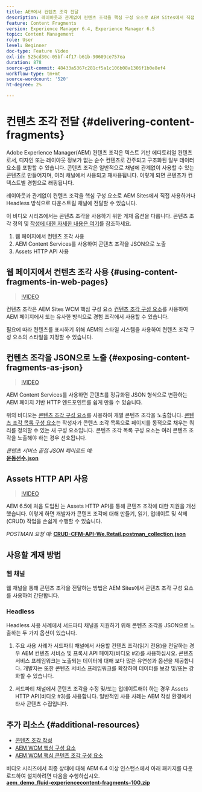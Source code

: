 ```yaml
---
title: AEM에서 컨텐츠 조각 전달
description: 레이아웃과 관계없이 컨텐츠 조각을 핵심 구성 요소로 AEM Sites에서 직접 사용하거나 Headless 방식으로 다운스트림 채널에 전달할 수 있습니다.
feature: Content Fragments
version: Experience Manager 6.4, Experience Manager 6.5
topic: Content Management
role: User
level: Beginner
doc-type: Feature Video
exl-id: 525cd30c-05bf-4f17-b61b-90609ce757ea
duration: 878
source-git-commit: 48433a5367c281cf5a1c106b08a1306f1b0e8ef4
workflow-type: tm+mt
source-wordcount: '520'
ht-degree: 2%

---
```


# 컨텐츠 조각 전달 {#delivering-content-fragments}

Adobe Experience Manager(AEM) 컨텐츠 조각은 텍스트 기반 에디토리얼 컨텐츠로서, 디자인 또는 레이아웃 정보가 없는 순수 컨텐츠로 간주되고 구조화된 일부 데이터 요소를 포함할 수 있습니다. 콘텐츠 조각은 일반적으로 채널에 관계없이 사용할 수 있는 콘텐츠로 만들어지며, 여러 채널에서 사용되고 재사용됩니다. 이렇게 되면 콘텐츠가 컨텍스트별 경험으로 래핑됩니다.

레이아웃과 관계없이 컨텐츠 조각을 핵심 구성 요소로 AEM Sites에서 직접 사용하거나 Headless 방식으로 다운스트림 채널에 전달할 수 있습니다.

이 비디오 시리즈에서는 콘텐츠 조각을 사용하기 위한 게재 옵션을 다룹니다. 콘텐츠 조각 정의 및 [작성에 대한 자세한 내용은 여기](content-fragments-feature-video-use.md)를 참조하세요.

1. 웹 페이지에서 컨텐츠 조각 사용
2. AEM Content Services를 사용하여 콘텐츠 조각을 JSON으로 노출
3. Assets HTTP API 사용

## 웹 페이지에서 컨텐츠 조각 사용 {#using-content-fragments-in-web-pages}

>[!VIDEO](https://video.tv.adobe.com/v/22449?quality=12&learn=on)

컨텐츠 조각은 AEM Sites WCM 핵심 구성 요소 [컨텐츠 조각 구성 요소](https://experienceleague.adobe.com/docs/experience-manager-core-components/using/components/content-fragment-component.html)를 사용하여 AEM 페이지에서 또는 유사한 방식으로 경험 조각에서 사용할 수 있습니다.

필요에 따라 컨텐츠를 표시하기 위해 AEM의 스타일 시스템을 사용하여 컨텐츠 조각 구성 요소의 스타일을 지정할 수 있습니다.

## 컨텐츠 조각을 JSON으로 노출 {#exposing-content-fragments-as-json}

>[!VIDEO](https://video.tv.adobe.com/v/22448?quality=12&learn=on)

AEM Content Services를 사용하면 콘텐츠를 정규화된 JSON 형식으로 변환하는 AEM 페이지 기반 HTTP 엔드포인트를 쉽게 만들 수 있습니다.

위의 비디오는 [콘텐츠 조각 구성 요소](https://experienceleague.adobe.com/docs/experience-manager-core-components/using/components/content-fragment-component.html)를 사용하여 개별 콘텐츠 조각을 노출합니다. [콘텐츠 조각 목록 구성 요소](https://experienceleague.adobe.com/docs/experience-manager-core-components/using/components/content-fragment-list.html)는 작성자가 콘텐츠 조각 목록으로 페이지를 동적으로 채우는 쿼리를 정의할 수 있는 새 구성 요소입니다. 콘텐츠 조각 목록 구성 요소는 여러 콘텐츠 조각을 노출해야 하는 경우 선호됩니다.

*콘텐츠 서비스 끝점 JSON 페이로드 예:*\
**[운동선수.json](assets/athletes.json)**

## Assets HTTP API 사용

>[!VIDEO](https://video.tv.adobe.com/v/26390?quality=12&learn=on)

AEM 6.5에 처음 도입된 는 Assets HTTP API를 통해 콘텐츠 조각에 대한 지원을 개선했습니다. 이렇게 하면 개발자가 콘텐츠 조각에 대해 만들기, 읽기, 업데이트 및 삭제(CRUD) 작업을 손쉽게 수행할 수 있습니다.

*POSTMAN 요청 예:*
**[CRUD-CFM-API-We.Retail.postman_collection.json](assets/CRUD-CFM-API-We.Retail.postman_collection.json)**

## 사용할 게재 방법

### 웹 채널

웹 채널을 통해 콘텐츠 조각을 전달하는 방법은 AEM Sites에서 콘텐츠 조각 구성 요소를 사용하여 간단합니다.

### Headless

Headless 사용 사례에서 서드파티 채널을 지원하기 위해 콘텐츠 조각을 JSON으로 노출하는 두 가지 옵션이 있습니다.

1. 주요 사용 사례가 서드파티 채널에서 사용할 컨텐츠 조각(읽기 전용)을 전달하는 경우 AEM 컨텐츠 서비스 및 프록시 API 페이지(비디오 #2)를 사용하십시오. 콘텐츠 서비스 프레임워크는 노출되는 데이터에 대해 보다 많은 유연성과 옵션을 제공합니다. 개발자는 또한 콘텐츠 서비스 프레임워크를 확장하여 데이터를 보강 및/또는 강화할 수 있습니다.

2. 서드파티 채널에서 콘텐츠 조각을 수정 및/또는 업데이트해야 하는 경우 Assets HTTP API(비디오 #3)를 사용합니다. 일반적인 사용 사례는 AEM 작성 환경에서 타사 콘텐츠 수집입니다.

## 추가 리소스 {#additional-resources}

* [콘텐츠 조각 작성](content-fragments-feature-video-use.md)
* [AEM WCM 핵심 구성 요소](https://experienceleague.adobe.com/docs/experience-manager-core-components/using/introduction.html)
* [AEM WCM 핵심 콘텐츠 조각 구성 요소](https://experienceleague.adobe.com/docs/experience-manager-core-components/using/components/content-fragment-component.html)

비디오 시리즈에서 최종 상태에 대해 AEM 6.4 이상 인스턴스에서 아래 패키지를 다운로드하여 설치하려면 다음을 수행하십시오.\
**[aem_demo_fluid-experiencecontent-fragments-100.zip](assets/aem_demo_fluid-experiencescontent-fragments-100.zip)**
